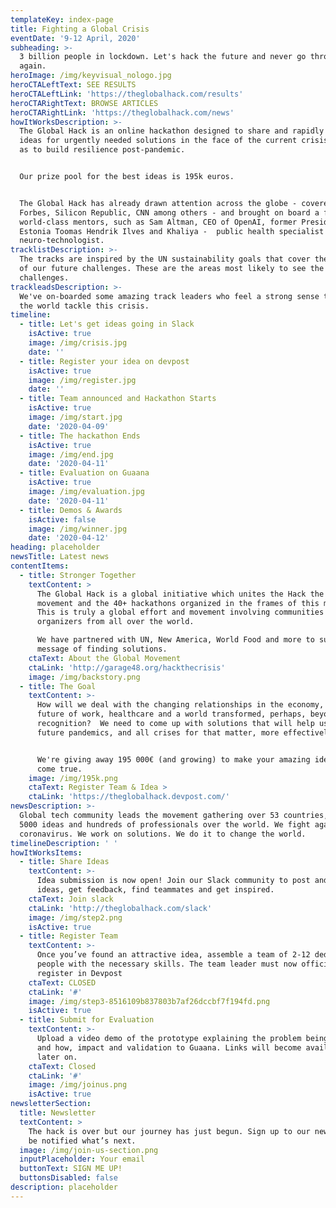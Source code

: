 ```yaml
---
templateKey: index-page
title: Fighting a Global Crisis
eventDate: '9-12 April, 2020'
subheading: >-
  3 billion people in lockdown. Let's hack the future and never go through this
  again.
heroImage: /img/keyvisual_nologo.jpg
heroCTALeftText: SEE RESULTS
heroCTALeftLink: 'https://theglobalhack.com/results'
heroCTARightText: BROWSE ARTICLES
heroCTARightLink: 'https://theglobalhack.com/news'
howItWorksDescription: >-
  The Global Hack is an online hackathon designed to share and rapidly develop
  ideas for urgently needed solutions in the face of the current crisis, as well
  as to build resilience post-pandemic.


  Our prize pool for the best ideas is 195k euros. 


  The Global Hack has already drawn attention across the globe - covered by
  Forbes, Silicon Republic, CNN among others - and brought on board a fleet of
  world-class mentors, such as Sam Altman, CEO of OpenAI, former President of
  Estonia Toomas Hendrik Ilves and Khaliya -  public health specialist and a
  neuro-technologist.
tracklistDescription: >-
  The tracks are inspired by the UN sustainability goals that cover the majority
  of our future challenges. These are the areas most likely to see the biggest
  challenges.
trackleadsDescription: >-
  We've on-boarded some amazing track leaders who feel a strong sense to help
  the world tackle this crisis.
timeline:
  - title: Let's get ideas going in Slack
    isActive: true
    image: /img/crisis.jpg
    date: ''
  - title: Register your idea on devpost
    isActive: true
    image: /img/register.jpg
    date: ''
  - title: Team announced and Hackathon Starts
    isActive: true
    image: /img/start.jpg
    date: '2020-04-09'
  - title: The hackathon Ends
    isActive: true
    image: /img/end.jpg
    date: '2020-04-11'
  - title: Evaluation on Guaana
    isActive: true
    image: /img/evaluation.jpg
    date: '2020-04-11'
  - title: Demos & Awards
    isActive: false
    image: /img/winner.jpg
    date: '2020-04-12'
heading: placeholder
newsTitle: Latest news
contentItems:
  - title: Stronger Together
    textContent: >
      The Global Hack is a global initiative which unites the Hack the Crisis
      movement and the 40+ hackathons organized in the frames of this movement.
      This is truly a global effort and movement involving communities and
      organizers from all over the world.

      We have partnered with UN, New America, World Food and more to support the
      message of finding solutions.
    ctaText: About the Global Movement
    ctaLink: 'http://garage48.org/hackthecrisis'
    image: /img/backstory.png
  - title: The Goal
    textContent: >-
      How will we deal with the changing relationships in the economy, the
      future of work, healthcare and a world transformed, perhaps, beyond
      recognition?  We need to come up with solutions that will help us fight
      future pandemics, and all crises for that matter, more effectively. 


      We're giving away 195 000€ (and growing) to make your amazing ideas to
      come true.
    image: /img/195k.png
    ctaText: Register Team & Idea >
    ctaLink: 'https://theglobalhack.devpost.com/'
newsDescription: >-
  Global tech community leads the movement gathering over 53 countries, over
  5000 ideas and hundreds of professionals over the world. We fight against
  coronavirus. We work on solutions. We do it to change the world.
timelineDescription: ' '
howItWorksItems:
  - title: Share Ideas
    textContent: >-
      Idea submission is now open! Join our Slack community to post and discuss
      ideas, get feedback, find teammates and get inspired.
    ctaText: Join slack
    ctaLink: 'http://theglobalhack.com/slack'
    image: /img/step2.png
    isActive: true
  - title: Register Team
    textContent: >-
      Once you’ve found an attractive idea, assemble a team of 2-12 dedicated
      people with the necessary skills. The team leader must now officially
      register in Devpost
    ctaText: CLOSED
    ctaLink: '#'
    image: /img/step3-8516109b837803b7af26dccbf7f194fd.png
    isActive: true
  - title: Submit for Evaluation
    textContent: >-
      Upload a video demo of the prototype explaining the problem being solved
      and how, impact and validation to Guaana. Links will become available
      later on.
    ctaText: Closed
    ctaLink: '#'
    image: /img/joinus.png
    isActive: true
newsletterSection:
  title: Newsletter
  textContent: >
    The hack is over but our journey has just begun. Sign up to our newsletter
    be notified what’s next.
  image: /img/join-us-section.png
  inputPlaceholder: Your email
  buttonText: SIGN ME UP!
  buttonsDisabled: false
description: placeholder
---
```

